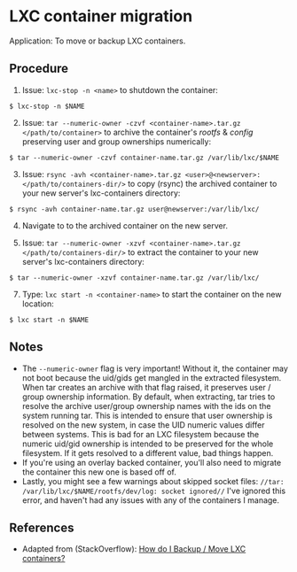 # LXC container migration

Application: To move or backup LXC containers.

## Procedure

1. Issue: `lxc-stop -n <name>` to shutdown the container:

 ```shell
$ lxc-stop -n $NAME
```

2. Issue: `tar --numeric-owner -czvf <container-name>.tar.gz </path/to/container>` to archive the container's _rootfs_ & _config_  preserving user and group ownerships numerically:

  ```shell
  $ tar --numeric-owner -czvf container-name.tar.gz /var/lib/lxc/$NAME
  ```

3. Issue: `rsync -avh <container-name>.tar.gz <user>@<newserver>:</path/to/containers-dir/>` to copy (rsync) the archived container to your new server's lxc-containers directory:

  ```shell
  $ rsync -avh container-name.tar.gz user@newserver:/var/lib/lxc/
  ```

4. Navigate to to the archived container on the new server. 

6. Issue: `tar --numeric-owner -xzvf <container-name>.tar.gz </path/to/containers-dir/>` to extract the container to your new server's lxc-containers directory:

  ```shell
  $ tar --numeric-owner -xzvf container-name.tar.gz /var/lib/lxc/
  ```

7. Type: `lxc start -n <container-name>` to start the container on the new location:

  ```shell
  $ lxc start -n $NAME
  ```

## Notes

- The `--numeric-owner` flag is very important! Without it, the container may not boot because the uid/gids get mangled in the extracted filesystem. When tar creates an archive with that flag raised, it preserves user / group ownership information. By default, when extracting, tar tries to resolve the archive user/group ownership names with the ids on the system running tar. This is intended to ensure that user ownership is resolved on the new system, in case the UID numeric values differ between systems. This is bad for an LXC filesystem because the numeric uid/gid ownership is intended to be preserved for the whole filesystem. If it gets resolved to a different value, bad things happen.
- If you're using an overlay backed container, you'll also need to migrate the container this new one is based off of.
- Lastly, you might see a few warnings about skipped socket files: `//tar: /var/lib/lxc/$NAME/rootfs/dev/log: socket ignored//` I've ignored this error, and haven't had any issues with any of the containers I manage.


## References

- Adapted from (StackOverflow): [How do I Backup / Move LXC containers?][1]


<!-- REFERENCES -->

[1]:http://stackoverflow.com/questions/23427129/how-do-i-backup-move-lxc-containers/34194341#34194341
